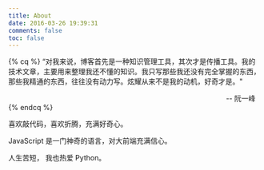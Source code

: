 ```yaml
---
title: About
date: 2016-03-26 19:39:31
comments: false
toc: false
---
```


{% cq %}
“对我来说，博客首先是一种知识管理工具，其次才是传播工具。我的技术文章，主要用来整理我还不懂的知识。我只写那些我还没有完全掌握的东西，那些我精通的东西，往往没有动力写。炫耀从来不是我的动机，好奇才是。"
<div style="text-align: right;margin-right: 10px;">-- 阮一峰</div>
{% endcq %}

喜欢敲代码，喜欢折腾，充满好奇心。

JavaScript 是一门神奇的语言，对大前端充满信心。

人生苦短， 我也热爱 Python。
